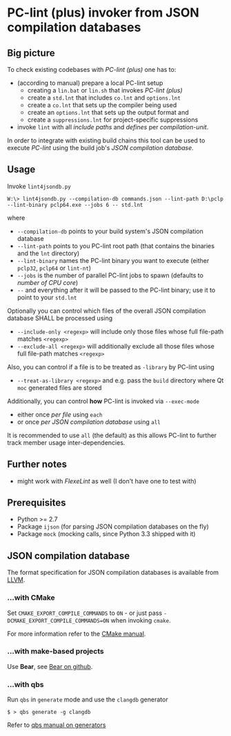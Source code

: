# PC-lint (plus) invoker from JSON compilation databases

## Big picture

To check existing codebases with _PC-lint (plus)_ one has to:

- (according to manual) prepare a local PC-lint setup
    - creating a `lin.bat` or `lin.sh` that invokes _PC-lint (plus)_
    - create a `std.lnt` that includes `co.lnt` and `options.lnt`
    - create a `co.lnt` that sets up the compiler being used
    - create an `options.lnt` that sets up the output format and 
    - create a `suppressions.lnt` for project-specific suppressions
- invoke `lint` with all _include paths_ and _defines_ per _compilation-unit_.

In order to integrate with existing build chains this tool can be used to execute _PC-lint_ using the build job's _JSON compilation database_.

## Usage
Invoke `lint4jsondb.py` 

```
W:\> lint4jsondb.py --compilation-db commands.json --lint-path D:\pclp --lint-binary pclp64.exe --jobs 6 -- std.lnt
```

where 

- `--compilation-db` points to your build system's JSON compilation database
- `--lint-path` points to you PC-lint root path (that contains the binaries and the `lnt` directory)
- `--lint-binary` names the PC-lint binary you want to execute (either `pclp32`, `pclp64` or `lint-nt`)
- `--jobs` is the number of parallel PC-lint jobs to spawn (defaults to _number of CPU core_)
- `--` and everything after it will be passed to the PC-lint binary; use it to point to your `std.lnt`

Optionally you can control which files of the overall JSON compilation database SHALL be processed using

- `--include-only <regexp>` will include only those files whose full file-path matches `<regexp>`
- `--exclude-all <regexp>` will additionally exclude all those files whose full file-path matches `<regexp>`

Also, you can control if a file is to be treated as `-library` by PC-lint using

- `--treat-as-library <regexp>` and e.g. pass the `build` directory where Qt `moc` generated files are stored

Additionally, you can control __how__ PC-lint is invoked via `--exec-mode`

- either once _per file_ using `each`
- or once _per JSON compilation database_ using `all` 

It is recommended to use `all` (the default) as this allows PC-lint to further track member usage inter-dependencies.


## Further notes
- might work with _FlexeLint_ as well (I don't have one to test with)


## Prerequisites
- Python >= 2.7
- Package `ijson` (for parsing JSON compilation databases on the fly)
- Package `mock` (mocking calls, since Python 3.3 shipped with it)


## JSON compilation database

The format specification for JSON compilation databases is available from [LLVM](https://clang.llvm.org/docs/JSONCompilationDatabase.html).

### ...with CMake

Set `CMAKE_EXPORT_COMPILE_COMMANDS` to `ON` - or just pass `-DCMAKE_EXPORT_COMPILE_COMMANDS=ON` when invoking `cmake`.

For more information refer to the [CMake manual](https://cmake.org/cmake/help/latest/variable/CMAKE_EXPORT_COMPILE_COMMANDS.html).


### ...with make-based projects

Use __Bear__, see [Bear on github](https://github.com/rizsotto/Bear).


### ...with qbs

Run `qbs` in `generate` mode and use the `clangdb` generator

```
$ > qbs generate -g clangdb
```

Refer to [qbs manual on generators](https://doc.qt.io/qbs/generators.html)
